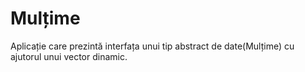 # Mulțime
Aplicație care prezintă interfața unui tip abstract de date(Mulțime) cu ajutorul unui vector dinamic.

